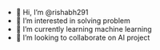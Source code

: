 - 👋 Hi, I’m @rishabh291
- 👀 I’m interested in solving problem
- 🌱 I’m currently learning machine learning
- 💞️ I’m looking to collaborate on AI project

<!---
rishabh291/rishabh291 is a ✨ special ✨ repository because its `README.md` (this file) appears on your GitHub profile.
You can click the Preview link to take a look at your changes.
--->
